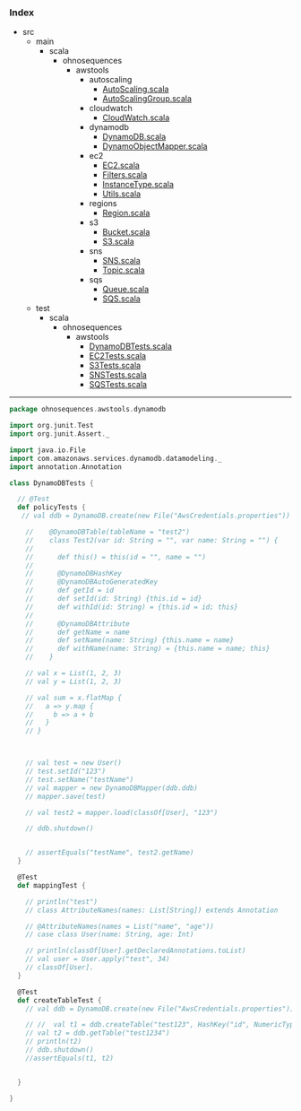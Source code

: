 ### Index

+ src
  + main
    + scala
      + ohnosequences
        + awstools
          + autoscaling
            + [AutoScaling.scala](../../../../main/scala/ohnosequences/awstools/autoscaling/AutoScaling.md)
            + [AutoScalingGroup.scala](../../../../main/scala/ohnosequences/awstools/autoscaling/AutoScalingGroup.md)
          + cloudwatch
            + [CloudWatch.scala](../../../../main/scala/ohnosequences/awstools/cloudwatch/CloudWatch.md)
          + dynamodb
            + [DynamoDB.scala](../../../../main/scala/ohnosequences/awstools/dynamodb/DynamoDB.md)
            + [DynamoObjectMapper.scala](../../../../main/scala/ohnosequences/awstools/dynamodb/DynamoObjectMapper.md)
          + ec2
            + [EC2.scala](../../../../main/scala/ohnosequences/awstools/ec2/EC2.md)
            + [Filters.scala](../../../../main/scala/ohnosequences/awstools/ec2/Filters.md)
            + [InstanceType.scala](../../../../main/scala/ohnosequences/awstools/ec2/InstanceType.md)
            + [Utils.scala](../../../../main/scala/ohnosequences/awstools/ec2/Utils.md)
          + regions
            + [Region.scala](../../../../main/scala/ohnosequences/awstools/regions/Region.md)
          + s3
            + [Bucket.scala](../../../../main/scala/ohnosequences/awstools/s3/Bucket.md)
            + [S3.scala](../../../../main/scala/ohnosequences/awstools/s3/S3.md)
          + sns
            + [SNS.scala](../../../../main/scala/ohnosequences/awstools/sns/SNS.md)
            + [Topic.scala](../../../../main/scala/ohnosequences/awstools/sns/Topic.md)
          + sqs
            + [Queue.scala](../../../../main/scala/ohnosequences/awstools/sqs/Queue.md)
            + [SQS.scala](../../../../main/scala/ohnosequences/awstools/sqs/SQS.md)
  + test
    + scala
      + ohnosequences
        + awstools
          + [DynamoDBTests.scala](DynamoDBTests.md)
          + [EC2Tests.scala](EC2Tests.md)
          + [S3Tests.scala](S3Tests.md)
          + [SNSTests.scala](SNSTests.md)
          + [SQSTests.scala](SQSTests.md)

------


```scala
package ohnosequences.awstools.dynamodb

import org.junit.Test
import org.junit.Assert._

import java.io.File
import com.amazonaws.services.dynamodb.datamodeling._
import annotation.Annotation

class DynamoDBTests {

  // @Test
  def policyTests {
   // val ddb = DynamoDB.create(new File("AwsCredentials.properties"))

    //    @DynamoDBTable(tableName = "test2")
    //    class Test2(var id: String = "", var name: String = "") {
    //
    //      def this() = this(id = "", name = "")
    //
    //      @DynamoDBHashKey
    //      @DynamoDBAutoGeneratedKey
    //      def getId = id
    //      def setId(id: String) {this.id = id}
    //      def withId(id: String) = {this.id = id; this}
    //
    //      @DynamoDBAttribute
    //      def getName = name
    //      def setName(name: String) {this.name = name}
    //      def withName(name: String) = {this.name = name; this}
    //    }

    // val x = List(1, 2, 3)
    // val y = List(1, 2, 3)

    // val sum = x.flatMap {
    //   a => y.map {
    //     b => a + b
    //   }
    // }



    // val test = new User()
    // test.setId("123")
    // test.setName("testName")
    // val mapper = new DynamoDBMapper(ddb.ddb)
    // mapper.save(test)

    // val test2 = mapper.load(classOf[User], "123")

    // ddb.shutdown()


    // assertEquals("testName", test2.getName)
  }

  @Test
  def mappingTest {

    // println("test")
    // class AttributeNames(names: List[String]) extends Annotation

    // @AttributeNames(names = List("name", "age"))
    // case class User(name: String, age: Int)

    // println(classOf[User].getDeclaredAnnotations.toList)
    // val user = User.apply("test", 34)
    // classOf[User].
  }

  @Test
  def createTableTest {
    // val ddb = DynamoDB.create(new File("AwsCredentials.properties"))

    // //  val t1 = ddb.createTable("test123", HashKey("id", NumericType), RangeKey("timestamp", NumericType))
    // val t2 = ddb.getTable("test1234")
    // println(t2)
    // ddb.shutdown()
    //assertEquals(t1, t2)


  }

}

```

